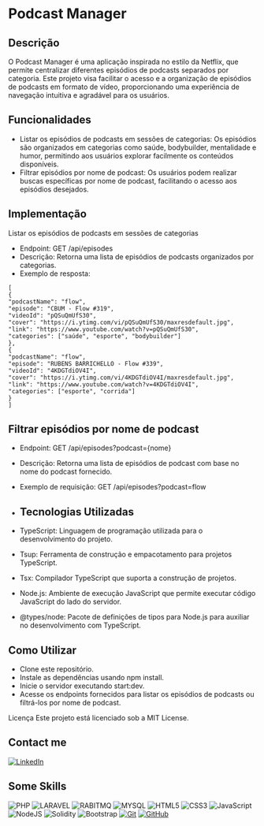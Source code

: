 # Podcast Manager

## Descrição
O Podcast Manager é uma aplicação inspirada no estilo da Netflix, que permite centralizar diferentes episódios de podcasts separados por categoria. Este projeto visa facilitar o acesso e a organização de episódios de podcasts em formato de vídeo, proporcionando uma experiência de navegação intuitiva e agradável para os usuários.

## Funcionalidades
- Listar os episódios de podcasts em sessões de categorias: Os episódios são organizados em categorias como saúde, bodybuilder, mentalidade e humor, permitindo aos usuários explorar facilmente os conteúdos disponíveis.
- Filtrar episódios por nome de podcast: Os usuários podem realizar buscas específicas por nome de podcast, facilitando o acesso aos episódios desejados.

## Implementação
Listar os episódios de podcasts em sessões de categorias
- Endpoint: GET /api/episodes
- Descrição: Retorna uma lista de episódios de podcasts organizados por categorias.
- Exemplo de resposta:
```
[
{
"podcastName": "flow",
"episode": "CBUM - Flow #319",
"videoId": "pQSuQmUfS30",
"cover": "https://i.ytimg.com/vi/pQSuQmUfS30/maxresdefault.jpg",
"link": "https://www.youtube.com/watch?v=pQSuQmUfS30",
"categories": ["saúde", "esporte", "bodybuilder"]
},
{
"podcastName": "flow",
"episode": "RUBENS BARRICHELLO - Flow #339",
"videoId": "4KDGTdiOV4I",
"cover": "https://i.ytimg.com/vi/4KDGTdiOV4I/maxresdefault.jpg",
"link": "https://www.youtube.com/watch?v=4KDGTdiOV4I",
"categories": ["esporte", "corrida"]
}
]
```

## Filtrar episódios por nome de podcast
- Endpoint: GET /api/episodes?podcast={nome}
- Descrição: Retorna uma lista de episódios de podcast com base no nome do podcast fornecido.
- Exemplo de requisição: GET /api/episodes?podcast=flow

- ## Tecnologias Utilizadas
- TypeScript: Linguagem de programação utilizada para o desenvolvimento do projeto.
- Tsup: Ferramenta de construção e empacotamento para projetos TypeScript.
- Tsx: Compilador TypeScript que suporta a construção de projetos.
- Node.js: Ambiente de execução JavaScript que permite executar código JavaScript do lado do servidor.
- @types/node: Pacote de definições de tipos para Node.js para auxiliar no desenvolvimento com TypeScript.

## Como Utilizar
- Clone este repositório.
- Instale as dependências usando npm install.
- Inicie o servidor executando start:dev.
- Acesse os endpoints fornecidos para listar os episódios de podcasts ou filtrá-los por nome de podcast.

Licença
Este projeto está licenciado sob a MIT License.

## Contact me
[![LinkedIn](https://img.shields.io/badge/LinkedIn-0077B5?style=for-the-badge&logo=linkedin&logoColor=white)](https://www.linkedin.com/in/thiago-luna/)

## Some Skills
![PHP](https://img.shields.io/badge/PHP-fff?style=for-the-badge&logo=php)
![LARAVEL](https://img.shields.io/badge/LARAVEL-000?style=for-the-badge&logo=laravel)
![RABITMQ](https://img.shields.io/badge/rabbitmq-E34F26?style=for-the-badge&logo=rabbitmq&logoColor=white)
![MYSQL](https://img.shields.io/badge/MySQL-fff?style=for-the-badge&logo=mysql)
![HTML5](https://img.shields.io/badge/HTML5-E34F26?style=for-the-badge&logo=html5&logoColor=white)
![CSS3](https://img.shields.io/badge/CSS3-1572B6?style=for-the-badge&logo=css3&logoColor=white)
![JavaScript](https://img.shields.io/badge/JavaScript-F7DF1E?style=for-the-badge&logo=javascript&logoColor=black)
![NodeJS](https://img.shields.io/badge/node-44883e?style=for-the-badge&logo=node.js&logoColor=black)
![Solidity](https://img.shields.io/badge/solidity-96C9F4?style=for-the-badge&logo=solidity&logoColor=black)
![Bootstrap](https://img.shields.io/badge/bootstrap-000?style=for-the-badge&logo=bootstrap&logoColor=553C7B)
[![Git](https://img.shields.io/badge/Git-000?style=for-the-badge&logo=git&logoColor=E94D5F)](https://git-scm.com/doc)
[![GitHub](https://img.shields.io/badge/GitHub-000?style=for-the-badge&logo=github&logoColor=30A3DC)](https://docs.github.com/)